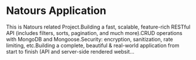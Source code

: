 # Natours Application

This is Natours related Project.Building a fast, scalable, feature-rich RESTful API (includes filters, sorts, pagination, and much more).CRUD operations with MongoDB and Mongoose.Security: encryption, sanitization, rate limiting, etc.Building a complete, beautiful & real-world application from start to finish (API and server-side rendered websit…
